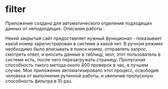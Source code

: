 # filter

Приложение создано для автоматического отделения подходящих данных от неподходящих. 
Описание работы :

Некий закрытый сайт предоставляет нужный функционал - показывает какой номер зарегистрирован в системе а какой нет. 
В ручном режиме необходимо было вписывать в поиск номер, отправлять запрос, смотреть ответ, и вносить данные в таблицу, 
мол, этот пользователь в системе есть, после чего перезагружать страницу. 
Пропускная способность такого метода около 400 проверок в час, в лучшем случае. 
Мое приложение автоматизировало этот процесс, освободив человека от выполнения 
рутинной работы, и увеличив пропускную способность фильтра в 10 раз. 
